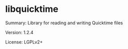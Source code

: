 # 		libquicktime
 
Summary: 	Library for reading and writing Quicktime files
 
Version:	1.2.4
 
License:	LGPLv2+
 
